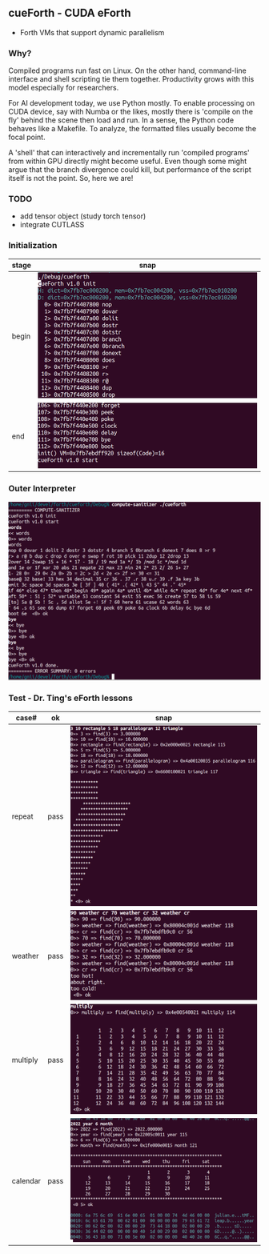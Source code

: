 ## cueForth - CUDA eForth
* Forth VMs that support dynamic parallelism

### Why?
Compiled programs run fast on Linux. On the other hand, command-line interface and shell scripting tie them together. Productivity grows with this model especially for researchers.

For AI development today, we use Python mostly. To enable processing on CUDA device, say with Numba or the likes, mostly there is 'compile on the fly' behind the scene then load and run. In a sense, the Python code behaves like a Makefile. To analyze, the formatted files usually become the focal point.

A 'shell' that can interactively and incrementally run 'compiled programs' from within GPU directly might become useful. Even though some might argue that the branch divergence could kill, but performance of the script itself is not the point. So, here we are!

### TODO
* add tensor object (study torch tensor)
* integrate CUTLASS

### Initialization
|stage|snap|
|---|---|
|begin|<img src="./img/cueforth_init_0.png">|
|end|<img src="./img/cueforth_init_1.png">|

### Outer Interpreter
<img src="./img/cueforth_words_0.png">

### Test - Dr. Ting's eForth lessons
|case#|ok|snap|
|---|---|---|
|repeat|pass|<img src="./img/cueforth_ast_0.png">|
|weather|pass|<img src="./img/cueforth_weather_0.png">|
|multiply|pass|<img src="./img/cueforth_mult_0.png">|
|calendar|pass|<img src="./img/cueforth_calndr_1.png">|

